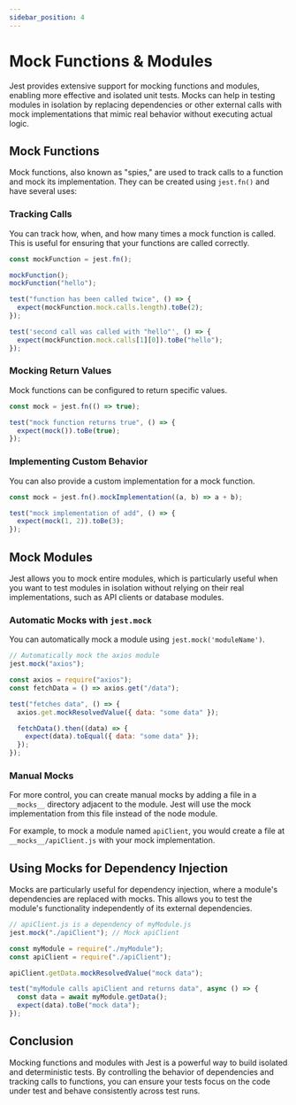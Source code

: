 ```yaml
---
sidebar_position: 4
---
```


# Mock Functions & Modules

Jest provides extensive support for mocking functions and modules, enabling more effective and isolated unit tests. Mocks can help in testing modules in isolation by replacing dependencies or other external calls with mock implementations that mimic real behavior without executing actual logic.

## Mock Functions

Mock functions, also known as "spies," are used to track calls to a function and mock its implementation. They can be created using `jest.fn()` and have several uses:

### Tracking Calls

You can track how, when, and how many times a mock function is called. This is useful for ensuring that your functions are called correctly.

```javascript
const mockFunction = jest.fn();

mockFunction();
mockFunction("hello");

test("function has been called twice", () => {
  expect(mockFunction.mock.calls.length).toBe(2);
});

test('second call was called with "hello"', () => {
  expect(mockFunction.mock.calls[1][0]).toBe("hello");
});
```

### Mocking Return Values

Mock functions can be configured to return specific values.

```javascript
const mock = jest.fn(() => true);

test("mock function returns true", () => {
  expect(mock()).toBe(true);
});
```

### Implementing Custom Behavior

You can also provide a custom implementation for a mock function.

```javascript
const mock = jest.fn().mockImplementation((a, b) => a + b);

test("mock implementation of add", () => {
  expect(mock(1, 2)).toBe(3);
});
```

## Mock Modules

Jest allows you to mock entire modules, which is particularly useful when you want to test modules in isolation without relying on their real implementations, such as API clients or database modules.

### Automatic Mocks with `jest.mock`

You can automatically mock a module using `jest.mock('moduleName')`.

```javascript
// Automatically mock the axios module
jest.mock("axios");

const axios = require("axios");
const fetchData = () => axios.get("/data");

test("fetches data", () => {
  axios.get.mockResolvedValue({ data: "some data" });

  fetchData().then((data) => {
    expect(data).toEqual({ data: "some data" });
  });
});
```

### Manual Mocks

For more control, you can create manual mocks by adding a file in a `__mocks__` directory adjacent to the module. Jest will use the mock implementation from this file instead of the node module.

For example, to mock a module named `apiClient`, you would create a file at `__mocks__/apiClient.js` with your mock implementation.

## Using Mocks for Dependency Injection

Mocks are particularly useful for dependency injection, where a module's dependencies are replaced with mocks. This allows you to test the module's functionality independently of its external dependencies.

```javascript
// apiClient.js is a dependency of myModule.js
jest.mock("./apiClient"); // Mock apiClient

const myModule = require("./myModule");
const apiClient = require("./apiClient");

apiClient.getData.mockResolvedValue("mock data");

test("myModule calls apiClient and returns data", async () => {
  const data = await myModule.getData();
  expect(data).toBe("mock data");
});
```

## Conclusion

Mocking functions and modules with Jest is a powerful way to build isolated and deterministic tests. By controlling the behavior of dependencies and tracking calls to functions, you can ensure your tests focus on the code under test and behave consistently across test runs.

